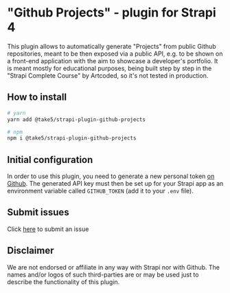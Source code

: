 # "Github Projects" - plugin for Strapi 4

This plugin allows to automatically generate "Projects" from public Github repositories, meant to be then exposed via a public API, e.g. to be shown on a front-end application with the aim to showcase a developer's portfolio.
It is meant mostly for educational purposes, being built step by step in the "Strapi Complete Course" by Artcoded, so it's not tested in production.

## How to install

```bash
# yarn
yarn add @take5/strapi-plugin-github-projects

# npm
npm i @take5/strapi-plugin-github-projects
```

## Initial configuration

In order to use this plugin, you need to generate a new personal token [on Github](https://github.com/settings/tokens).
The generated API key must then be set up for your Strapi app as an environment variable called `GITHUB_TOKEN` (add it to your `.env` file).

## Submit issues

Click [here](https://github.com/artcoded-net/strapi-plugin-github-projects/issues/new) to submit an issue

## Disclaimer

We are not endorsed or affiliate in any way with Strapi nor with Github. The names and/or logos of such third-parties are or may be used just to describe the functionality of this plugin.